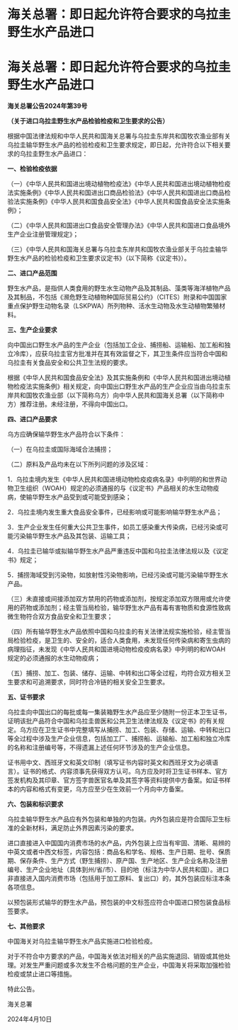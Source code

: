 # 海关总署：即日起允许符合要求的乌拉圭野生水产品进口

# 海关总署：即日起允许符合要求的乌拉圭野生水产品进口

**海关总署公告2024年第39号**

**（关于进口乌拉圭野生水产品检验检疫和卫生要求的公告）**

根据中国法律法规和中华人民共和国海关总署与乌拉圭东岸共和国牧农渔业部有关乌拉圭输华野生水产品的检验检疫和卫生要求规定，即日起，允许符合以下相关要求的乌拉圭野生水产品进口：

**一、检验检疫依据**

（一）《中华人民共和国进出境动植物检疫法》《中华人民共和国进出境动植物检疫法实施条例》《中华人民共和国进出口商品检验法》《中华人民共和国进出口商品检验法实施条例》《中华人民共和国食品安全法》《中华人民共和国食品安全法实施条例》；

（二）《中华人民共和国进出口食品安全管理办法》《中华人民共和国进口食品境外生产企业注册管理规定》；

（三）《中华人民共和国海关总署与乌拉圭东岸共和国牧农渔业部关于乌拉圭输华野生水产品的检验检疫和卫生要求议定书》（以下简称《议定书》）。

**二、进口产品范围**

野生水产品，是指供人类食用的野生水生动物产品及其制品、藻类等海洋植物产品及其制品，不包括《濒危野生动植物种国际贸易公约》（CITES）附录和中国国家重点保护野生动物名录（LSKPWA）所列物种、活水生动物及水生动植物繁殖材料。

**三、生产企业要求**

向中国出口野生水产品的生产企业（包括加工企业、捕捞船、运输船、加工船和独立冷库），应获乌拉圭官方批准并在其有效监督之下，其卫生条件应当符合中国和乌拉圭有关食品安全和公共卫生法规的要求。

根据《中华人民共和国食品安全法》及其实施条例和《中华人民共和国进出境动植物检疫法实施条例》相关规定，向中国出口野生水产品的生产企业应当由乌拉圭东岸共和国牧农渔业部（以下简称乌方）向中华人民共和国海关总署（以下简称中方）推荐注册。未经注册，不得向中国出口。

**四、进口产品要求**

乌方应确保输华野生水产品符合以下条件：

（一）在乌拉圭或国际海域合法捕捞；

（二）原料及产品均未在以下所列问题的涉及区域：

1．乌拉圭境内发生《中华人民共和国进境动物检疫疫病名录》中列明的和世界动物卫生组织（WOAH）规定的必须通报的与《议定书》产品相关的水生动物疫病，使输华野生水产品受到或可能受到感染；

2．乌拉圭境内发生重大食品安全事件，已经影响或可能影响输华野生水产品；

3．生产企业发生任何重大公共卫生事件，如员工感染重大传染病，已经污染或可能污染输华野生水产品及其包装、运输工具；

4．乌拉圭已输华或拟输华野生水产品严重违反中国和乌拉圭法律法规以及《议定书》规定；

5．捕捞海域受到污染物，如放射性污染物影响，已经污染或可能污染输华野生水产品。

（三）未直接或间接添加双方禁用的药物或添加剂，按规定添加双方限用或允许使用的药物或添加剂；经主管当局检验，输华野生水产品有毒有害物质和食源性致病微生物符合双方食品安全和卫生要求；

（四）所有输华野生水产品依照中国和乌拉圭的有关法律法规实施检验，经主管当局检验检疫，是卫生的、安全的，适合人类食用，未发现任何传染病和寄生虫病的病理指征，未发现《中华人民共和国进境动物检疫疫病名录》中列明的和WOAH规定的必须通报的水生动物疫病；

（五）捕捞、加工、包装、储存、运输、中转和出口等全过程，均符合双方相关卫生要求和可追溯要求，同时符合冷链的相关安全卫生要求。

**五、证书要求**

乌拉圭向中国出口的每批或每一集装箱野生水产品应至少随附一份正本卫生证书，证明该批产品符合中国和乌拉圭兽医和公共卫生法律法规及《议定书》的有关规定。乌方应在卫生证书中完整填写从捕捞、加工、包装、存储、运输、中转和出口等全过程中涉及生产企业信息，包括加工厂、捕捞船、运输船、加工船和独立冷库的名称和注册编号等，不得遗漏上述任何环节涉及的生产企业信息。

证书用中文、西班牙文和英文印制（填写证书内容时英文和西班牙文为必填语言）。证书的格式、内容须事先获得双方认可。乌方应及时将卫生证书样本、官方签发机构及其印章、官方签字兽医官名单及其签字等资料提供中方备案。如证书样本的内容和格式有变更，乌方应至少在生效前一个月向中方备案。

**六、包装和标识要求**

乌拉圭输华野生水产品应有外包装和单独的内包装。内外包装应是符合国际卫生标准的全新材料，满足防止外界因素污染的要求。

进口直接进入中国国内消费市场的水产品，内外包装上应当有牢固、清晰、易辨的中英文或者中西文标签，内容包括：商品名和学名、规格、生产日期、批号、保质期、保存条件、生产方式（野生捕捞）、原产国、生产地区、生产企业名称及注册编号、生产企业地址（具体到州/省/市）、目的地（标注为中华人民共和国）。进口非直接进入国内消费市场（包括用于加工原料、复出口）的，其外包装应标注本条各项信息。

以预包装形式输华的野生水产品，预包装的中文标签应符合中国进口预包装食品标签要求。

**七、其他要求**

中国海关对乌拉圭输华野生水产品实施进口检验检疫。

对于不符合中方要求的产品，中国海关依法对相关的产品实施退回、销毁或其他处理。对发生严重问题或多次发生不合格问题的生产企业，中国海关将采取加强检验检疫或禁止进口等措施。

特此公告。

海关总署

2024年4月10日

